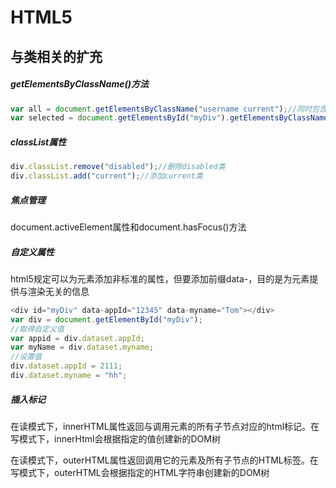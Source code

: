 # HTML5



## 与类相关的扩充

##### getElementsByClassName()方法

```javascript
var all = document.getElementsByClassName("username current");//同时包含username和current的元素
var selected = document.getElementsById("myDiv").getElementsByClassName("selected");
```



##### classList属性

```javascript
div.classList.remove("disabled");//删除disabled类
div.classList.add("current");//添加current类
```



##### 焦点管理

document.activeElement属性和document.hasFocus()方法



##### 自定义属性

html5规定可以为元素添加非标准的属性，但要添加前缀data-，目的是为元素提供与渲染无关的信息

```javascript
<div id="myDiv" data-appId="12345" data-myname="Tom"></div>
var div = document.getElementById("myDiv");
//取得自定义值
var appid = div.dataset.appId;
var myName = div.dataset.myname;
//设置值
div.dataset.appId = 2111;
div.dataset.myname = "hh";
```



##### 插入标记

在读模式下，innerHTML属性返回与调用元素的所有子节点对应的html标记。在写模式下，innerHtml会根据指定的值创建新的DOM树

在读模式下，outerHTML属性返回调用它的元素及所有子节点的HTML标签。在写模式下，outerHTML会根据指定的HTML字符串创建新的DOM树



